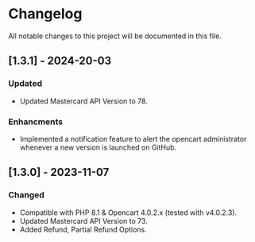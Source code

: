 # Changelog
All notable changes to this project will be documented in this file.

## [1.3.1] - 2024-20-03
### Updated
- Updated Mastercard API Version to 78.
### Enhancments
- Implemented a notification feature to alert the opencart administrator whenever a new version is launched on GitHub.

## [1.3.0] - 2023-11-07
### Changed
- Compatible with PHP 8.1 & Opencart 4.0.2.x (tested with v4.0.2.3).
- Updated Mastercard API Version to 73.
- Added Refund, Partial Refund Options.





